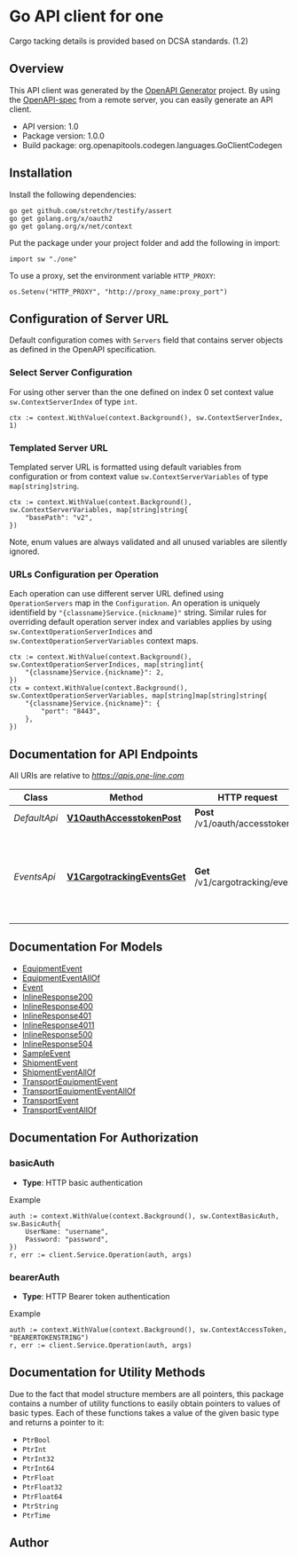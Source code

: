 # Go API client for one

Cargo tacking details is provided based on DCSA standards. (1.2)

## Overview
This API client was generated by the [OpenAPI Generator](https://openapi-generator.tech) project.  By using the [OpenAPI-spec](https://www.openapis.org/) from a remote server, you can easily generate an API client.

- API version: 1.0
- Package version: 1.0.0
- Build package: org.openapitools.codegen.languages.GoClientCodegen

## Installation

Install the following dependencies:

```shell
go get github.com/stretchr/testify/assert
go get golang.org/x/oauth2
go get golang.org/x/net/context
```

Put the package under your project folder and add the following in import:

```golang
import sw "./one"
```

To use a proxy, set the environment variable `HTTP_PROXY`:

```golang
os.Setenv("HTTP_PROXY", "http://proxy_name:proxy_port")
```

## Configuration of Server URL

Default configuration comes with `Servers` field that contains server objects as defined in the OpenAPI specification.

### Select Server Configuration

For using other server than the one defined on index 0 set context value `sw.ContextServerIndex` of type `int`.

```golang
ctx := context.WithValue(context.Background(), sw.ContextServerIndex, 1)
```

### Templated Server URL

Templated server URL is formatted using default variables from configuration or from context value `sw.ContextServerVariables` of type `map[string]string`.

```golang
ctx := context.WithValue(context.Background(), sw.ContextServerVariables, map[string]string{
	"basePath": "v2",
})
```

Note, enum values are always validated and all unused variables are silently ignored.

### URLs Configuration per Operation

Each operation can use different server URL defined using `OperationServers` map in the `Configuration`.
An operation is uniquely identifield by `"{classname}Service.{nickname}"` string.
Similar rules for overriding default operation server index and variables applies by using `sw.ContextOperationServerIndices` and `sw.ContextOperationServerVariables` context maps.

```
ctx := context.WithValue(context.Background(), sw.ContextOperationServerIndices, map[string]int{
	"{classname}Service.{nickname}": 2,
})
ctx = context.WithValue(context.Background(), sw.ContextOperationServerVariables, map[string]map[string]string{
	"{classname}Service.{nickname}": {
		"port": "8443",
	},
})
```

## Documentation for API Endpoints

All URIs are relative to *https://apis.one-line.com*

Class | Method | HTTP request | Description
------------ | ------------- | ------------- | -------------
*DefaultApi* | [**V1OauthAccesstokenPost**](docs/DefaultApi.md#v1oauthaccesstokenpost) | **Post** /v1/oauth/accesstoken | 
*EventsApi* | [**V1CargotrackingEventsGet**](docs/EventsApi.md#v1cargotrackingeventsget) | **Get** /v1/cargotracking/events | Find events by type, Booking Reference, Bill of Lading or Equipment Reference.


## Documentation For Models

 - [EquipmentEvent](docs/EquipmentEvent.md)
 - [EquipmentEventAllOf](docs/EquipmentEventAllOf.md)
 - [Event](docs/Event.md)
 - [InlineResponse200](docs/InlineResponse200.md)
 - [InlineResponse400](docs/InlineResponse400.md)
 - [InlineResponse401](docs/InlineResponse401.md)
 - [InlineResponse4011](docs/InlineResponse4011.md)
 - [InlineResponse500](docs/InlineResponse500.md)
 - [InlineResponse504](docs/InlineResponse504.md)
 - [SampleEvent](docs/SampleEvent.md)
 - [ShipmentEvent](docs/ShipmentEvent.md)
 - [ShipmentEventAllOf](docs/ShipmentEventAllOf.md)
 - [TransportEquipmentEvent](docs/TransportEquipmentEvent.md)
 - [TransportEquipmentEventAllOf](docs/TransportEquipmentEventAllOf.md)
 - [TransportEvent](docs/TransportEvent.md)
 - [TransportEventAllOf](docs/TransportEventAllOf.md)


## Documentation For Authorization



### basicAuth

- **Type**: HTTP basic authentication

Example

```golang
auth := context.WithValue(context.Background(), sw.ContextBasicAuth, sw.BasicAuth{
    UserName: "username",
    Password: "password",
})
r, err := client.Service.Operation(auth, args)
```


### bearerAuth

- **Type**: HTTP Bearer token authentication

Example

```golang
auth := context.WithValue(context.Background(), sw.ContextAccessToken, "BEARERTOKENSTRING")
r, err := client.Service.Operation(auth, args)
```


## Documentation for Utility Methods

Due to the fact that model structure members are all pointers, this package contains
a number of utility functions to easily obtain pointers to values of basic types.
Each of these functions takes a value of the given basic type and returns a pointer to it:

* `PtrBool`
* `PtrInt`
* `PtrInt32`
* `PtrInt64`
* `PtrFloat`
* `PtrFloat32`
* `PtrFloat64`
* `PtrString`
* `PtrTime`

## Author



